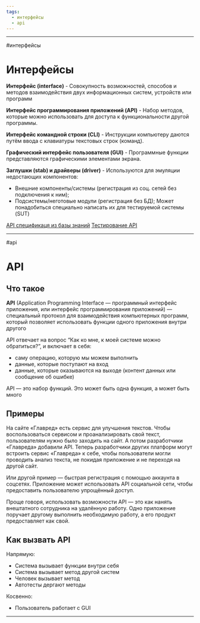 ```yaml
---
tags:
  - интерфейсы
  - api
---
```


---
#интерфейсы
# Интерфейсы

**Интерфейс (interface)** - Совокупность возможностей, способов и методов взаимодействия двух информационных систем, устройств или программ

**Интерфейс программирования приложений (API)** - Набор методов, которые можно использовать для доступа к функциональности другой программы.

**Интерфейс командной строки (CLI)** - Инструкции компьютеру даются путём ввода с клавиатуры текстовых строк (команд).

**Графический интерфейс пользователя (GUI)** - Программные функции представляются графическими элементами экрана.

**Заглушки (stab) и драйверы (driver)** - Используются для эмуляции недостающих компонентов:
-  Внешние компоненты/системы (регистрация из соц. сетей без подключения к ним);
- Подсистемы/неготовые модули (регистрация без БД);
Может понадобиться специально написать их для тестируемой системы (SUT)

[API спецификаця из базы знаний](https://confluence.senlainc.com/display/KB/API+specs)
[Тестирование API](https://testengineer.ru/testirovanie-api/)

---
#api
# API

## Что такое

**API** (Application Programming Interface — программный интерфейс приложения, или интерфейс программирования приложений) — специальный протокол для взаимодействия компьютерных программ, который позволяет использовать функции одного приложения внутри другого                

API отвечает на вопрос “Как ко мне, к моей системе можно обратиться?”, и включает в себя:
- саму операцию, которую мы можем выполнить
- данные, которые поступают на вход
- данные, которые оказываются на выходе (контент данных или сообщение об ошибке)

API — это набор функций. Это может быть одна функция, а может быть много

## Примеры

На сайте «Главред» есть сервис для улучшения текстов. Чтобы воспользоваться сервисом и проанализировать свой текст, пользователям нужно было заходить на сайт. А потом разработчики «Главреда» добавили API. Теперь разработчики других платформ могут встроить сервис «Главреда» к себе, чтобы пользователи могли проводить анализ текста, не покидая приложение и не переходя на другой сайт.

Или другой пример — быстрая регистрация с помощью аккаунта в соцсетях. Приложение может использовать API социальной сети, чтобы предоставить пользователю упрощённый доступ.

Проще говоря, использовать возможности API — это как нанять внештатного сотрудника на удалённую работу. Одно приложение поручает другому выполнить необходимую работу, а его продукт предоставляет как свой.

## Как вызвать API

Напрямую:
- Система вызывает функции внутри себя
- Система вызывает метод другой систем
- Человек вызывает метод
- Автотесты дергают методы

Косвенно:
- Пользователь работает с GUI

---

